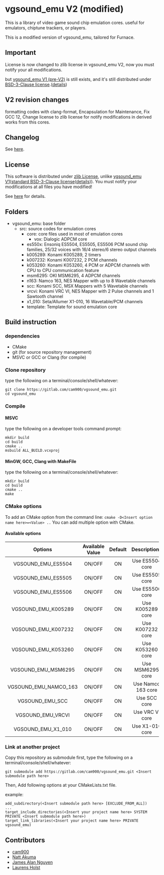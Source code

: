 # vgsound_emu V2 (modified)

This is a library of video game sound chip emulation cores. useful for emulators, chiptune trackers, or players.

This is a modified version of vgsound_emu, tailored for Furnace.

## Important

License is now changed to zlib license in vgsound_emu V2, now you must notify your all modifications.

but [vgsound_emu V1 (pre-V2)](https://gitlab.com/cam900/vgsound_emu/-/tree/V1) is still exists, and it's still distributed under [BSD-3-Clause license](https://spdx.org/licenses/BSD-3-Clause.html).([details](https://gitlab.com/cam900/vgsound_emu/-/blob/V1/LICENSE))

## V2 revision changes

formatting codes with clang-format, Encapsulation for Maintenance, Fix GCC 12, Change license to zlib license for notify modifications in derived works from this cores.

## Changelog

See [here](https://gitlab.com/cam900/vgsound_emu/-/blob/main/CHANGELOG.md).

## License

This software is distributed under [zlib License](https://spdx.org/licenses/Zlib.html), unlike [vgsound_emu V1](https://gitlab.com/cam900/vgsound_emu/-/tree/V1)([standard BSD-3-Clause license](https://spdx.org/licenses/BSD-3-Clause.html)([details](https://gitlab.com/cam900/vgsound_emu/-/blob/V1/LICENSE))).
You must notify your modifications at all files you have modified!

See [here](https://gitlab.com/cam900/vgsound_emu/-/blob/main/LICENSE) for details.

## Folders

- vgsound_emu: base folder
  - src: source codes for emulation cores
    - core: core files used in most of emulation cores
      - vox: Dialogic ADPCM core
    - es550x: Ensoniq ES5504, ES5505, ES5506 PCM sound chip families, 25/32 voices with 16/4 stereo/6 stereo output channels
    - k005289: Konami K005289, 2 timers
    - k007232: Konami K007232, 2 PCM channels
    - k053260: Konami K053260, 4 PCM or ADPCM channels with CPU to CPU communication feature
    - msm6295: OKI MSM6295, 4 ADPCM channels
    - n163: Namco 163, NES Mapper with up to 8 Wavetable channels
    - scc: Konami SCC, MSX Mappers with 5 Wavetable channels
    - vrcvi: Konami VRC VI, NES Mapper with 2 Pulse channels and 1 Sawtooth channel
    - x1_010: Seta/Allumer X1-010, 16 Wavetable/PCM channels
    - template: Template for sound emulation core

## Build instruction

### dependencies

- CMake
- git (for source repository management)
- MSVC or GCC or Clang (for compile)

### Clone repository

type the following on a terminal/console/shell/whatever:

```
git clone https://gitlab.com/cam900/vgsound_emu.git
cd vgsound_emu
```

### Compile

#### MSVC

type the following on a developer tools command prompt:

```
mkdir build
cd build
cmake ..
msbuild ALL_BUILD.vcxproj
```

#### MinGW, GCC, Clang with MakeFile

type the following on a terminal/console/shell/whatever:

```
mkdir build
cd build
cmake ..
make
```

### CMake options

To add an CMake option from the command line: ```cmake -D<Insert option name here>=<Value> ..```
You can add multiple option with CMake.

#### Available options

| Options | Available Value | Default | Descriptions |
| :-: | :-: | :-: | :-: |
| VGSOUND_EMU_ES5504 | ON/OFF | ON | Use ES5504 core |
| VGSOUND_EMU_ES5505 | ON/OFF | ON | Use ES5505 core |
| VGSOUND_EMU_ES5506 | ON/OFF | ON | Use ES5506 core |
| VGSOUND_EMU_K005289 | ON/OFF | ON | Use K005289 core |
| VGSOUND_EMU_K007232 | ON/OFF | ON | Use K007232 core |
| VGSOUND_EMU_K053260 | ON/OFF | ON | Use K053260 core |
| VGSOUND_EMU_MSM6295 | ON/OFF | ON | Use MSM6295 core |
| VGSOUND_EMU_NAMCO_163 | ON/OFF | ON | Use Namco 163 core |
| VGSOUND_EMU_SCC | ON/OFF | ON | Use SCC core |
| VGSOUND_EMU_VRCVI | ON/OFF | ON | Use VRC VI core |
| VGSOUND_EMU_X1_010 | ON/OFF | ON | Use X1-010 core |

### Link at another project

Copy this repository as submodule first, type the following on a terminal/console/shell/whatever:

```
git submodule add https://gitlab.com/cam900/vgsound_emu.git <Insert submodule path here>
```

Then, Add following options at your CMakeLists.txt file.

example:

```
add_subdirectory(<Insert submodule path here> [EXCLUDE_FROM_ALL])
...
target_include_directories(<Insert your project name here> SYSTEM PRIVATE <Insert submodule path here>)
target_link_libraries(<Insert your project name here> PRIVATE vgsound_emu)
```

## Contributors

- [cam900](https://gitlab.com/cam900)
- [Natt Akuma](https://github.com/akumanatt)
- [James Alan Nguyen](https://github.com/djtuBIG-MaliceX)
- [Laurens Holst](https://github.com/Grauw)

